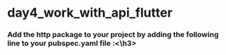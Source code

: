# day4_work_with_api_flutter

<h3>Add the http package to your project by adding the following line to your pubspec.yaml file :<\h3>
